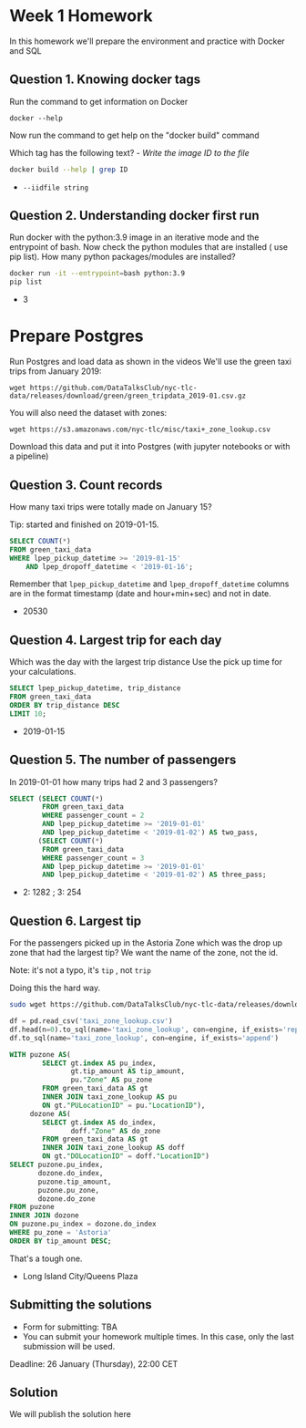 # Week 1 Homework

In this homework we'll prepare the environment 
and practice with Docker and SQL


## Question 1. Knowing docker tags

Run the command to get information on Docker 

```docker --help```

Now run the command to get help on the "docker build" command

Which tag has the following text? - *Write the image ID to the file* 

```bash
docker build --help | grep ID
```

- `--iidfile string`


## Question 2. Understanding docker first run 

Run docker with the python:3.9 image in an iterative mode and the entrypoint of bash.
Now check the python modules that are installed ( use pip list). 
How many python packages/modules are installed?

```bash
docker run -it --entrypoint=bash python:3.9
pip list
```

- 3

# Prepare Postgres

Run Postgres and load data as shown in the videos
We'll use the green taxi trips from January 2019:

```wget https://github.com/DataTalksClub/nyc-tlc-data/releases/download/green/green_tripdata_2019-01.csv.gz```

You will also need the dataset with zones:

```wget https://s3.amazonaws.com/nyc-tlc/misc/taxi+_zone_lookup.csv```

Download this data and put it into Postgres (with jupyter notebooks or with a pipeline)


## Question 3. Count records 

How many taxi trips were totally made on January 15?

Tip: started and finished on 2019-01-15. 

```sql
SELECT COUNT(*)
FROM green_taxi_data    
WHERE lpep_pickup_datetime >= '2019-01-15'
    AND lpep_dropoff_datetime < '2019-01-16';
```

Remember that `lpep_pickup_datetime` and `lpep_dropoff_datetime` columns are in the format timestamp (date and hour+min+sec) and not in date.

- 20530

## Question 4. Largest trip for each day

Which was the day with the largest trip distance
Use the pick up time for your calculations.

```sql
SELECT lpep_pickup_datetime, trip_distance
FROM green_taxi_data
ORDER BY trip_distance DESC
LIMIT 10;
```

- 2019-01-15

## Question 5. The number of passengers

In 2019-01-01 how many trips had 2 and 3 passengers?

```sql
SELECT (SELECT COUNT(*)
        FROM green_taxi_data
        WHERE passenger_count = 2
        AND lpep_pickup_datetime >= '2019-01-01'
        AND lpep_pickup_datetime < '2019-01-02') AS two_pass,
       (SELECT COUNT(*)
        FROM green_taxi_data
        WHERE passenger_count = 3
        AND lpep_pickup_datetime >= '2019-01-01'
        AND lpep_pickup_datetime < '2019-01-02') AS three_pass;
```
 
- 2: 1282 ; 3: 254


## Question 6. Largest tip

For the passengers picked up in the Astoria Zone which was the drop up zone that had the largest tip?
We want the name of the zone, not the id.

Note: it's not a typo, it's `tip` , not `trip`

Doing this the hard way.

```bash
sudo wget https://github.com/DataTalksClub/nyc-tlc-data/releases/download/misc/taxi_zone_lookup.csv
```

```python
df = pd.read_csv('taxi_zone_lookup.csv')
df.head(n=0).to_sql(name='taxi_zone_lookup', con=engine, if_exists='replace')
df.to_sql(name='taxi_zone_lookup', con=engine, if_exists='append')
```

```sql
WITH puzone AS(
        SELECT gt.index AS pu_index,
               gt.tip_amount AS tip_amount,
               pu."Zone" AS pu_zone
        FROM green_taxi_data AS gt
        INNER JOIN taxi_zone_lookup AS pu
        ON gt."PULocationID" = pu."LocationID"),
     dozone AS(
        SELECT gt.index AS do_index,
               doff."Zone" AS do_zone
        FROM green_taxi_data AS gt
        INNER JOIN taxi_zone_lookup AS doff
        ON gt."DOLocationID" = doff."LocationID")
SELECT puzone.pu_index,
       dozone.do_index,
       puzone.tip_amount,
       puzone.pu_zone,
       dozone.do_zone
FROM puzone
INNER JOIN dozone
ON puzone.pu_index = dozone.do_index
WHERE pu_zone = 'Astoria'
ORDER BY tip_amount DESC;
```

That's a tough one.

- Long Island City/Queens Plaza


## Submitting the solutions

* Form for submitting: TBA
* You can submit your homework multiple times. In this case, only the last submission will be used. 

Deadline: 26 January (Thursday), 22:00 CET


## Solution

We will publish the solution here
